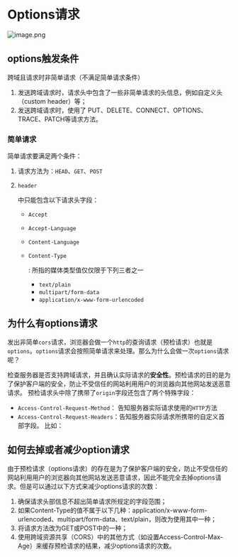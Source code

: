 # Options请求

![image.png](https://p1-juejin.byteimg.com/tos-cn-i-k3u1fbpfcp/67cf1327ec8649ab94342441cf4295e4~tplv-k3u1fbpfcp-zoom-in-crop-mark:1512:0:0:0.awebp?)



## options触发条件

跨域且请求时非简单请求（不满足简单请求条件）

1. 发送跨域请求时，请求头中包含了一些非简单请求的头信息，例如自定义头（custom header）等；
2. 发送跨域请求时，使用了 PUT、DELETE、CONNECT、OPTIONS、TRACE、PATCH等请求方法。



### 简单请求

简单请求要满足两个条件：

1. 请求方法为：`HEAD`、`GET`、`POST`

2. ```
   header
   ```

   中只能包含以下请求头字段：

   - `Accept`

   - `Accept-Language`

   - `Content-Language`

   - ```
     Content-Type
     ```

     : 所指的媒体类型值仅仅限于下列三者之一

     - `text/plain`
     - `multipart/form-data`
     - `application/x-www-form-urlencoded`



## 为什么有options请求

发出非简单`cors`请求，浏览器会做一个`http`的查询请求（预检请求）也就是`options`。`options`请求会按照简单请求来处理。那么为什么会做一次`options`请求呢？

检查服务器是否支持跨域请求，并且确认实际请求的**安全性**。预检请求的目的是为了保护客户端的安全，防止不受信任的网站利用用户的浏览器向其他网站发送恶意请求。 预检请求头中除了携带了`origin`字段还包含了两个特殊字段：

- `Access-Control-Request-Method`： 告知服务器实际请求使用的`HTTP`方法
- `Access-Control-Request-Headers`：告知服务器实际请求所携带的自定义首部字段。 比如：



## 如何去掉或者减少option请求

由于预检请求（options请求）的存在是为了保护客户端的安全，防止不受信任的网站利用用户的浏览器向其他网站发送恶意请求，因此不能完全去掉options请求。但是可以通过以下方式来减少options请求的次数：

1. 确保请求头部信息不超出简单请求所规定的字段范围；
2. 如果Content-Type的值不属于以下几种：application/x-www-form-urlencoded、multipart/form-data、text/plain，则改为使用其中一种；
3. 将请求方法改为GET或POST中的一种；
4. 使用跨域资源共享（CORS）中的其他方式（如设置Access-Control-Max-Age）来缓存预检请求的结果，减少options请求的次数。